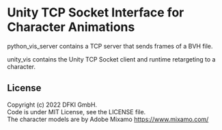 # Unity TCP Socket Interface for Character Animations

python_vis_server contains a TCP server that sends frames of a BVH file.

unity_vis contains the Unity TCP Socket client and runtime retargeting to a character.

## License

Copyright (c) 2022 DFKI GmbH.  
Code is under MIT License, see the LICENSE file.  
The character models are by Adobe Mixamo https://www.mixamo.com/

